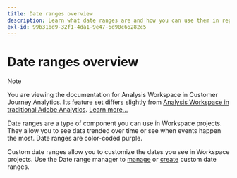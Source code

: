 ```yaml
---
title: Date ranges overview
description: Learn what date ranges are and how you can use them in reporting.
exl-id: 99b31bd9-32f1-4da1-9e47-6d90c66282c5
---
```

# Date ranges overview

>[!NOTE]
>
>You are viewing the documentation for Analysis Workspace in Customer Journey Analytics. Its feature set differs slightly from [Analysis Workspace in traditional Adobe Analytics](https://experienceleague.adobe.com/docs/analytics/analyze/analysis-workspace/home.html). [Learn more...](/help/getting-started/cja-aa.md)

Date ranges are a type of component you can use in Workspace projects. They allow you to see data trended over time or see when events happen the most. Date ranges are color-coded purple.

Custom date ranges allow you to customize the dates you see in Workspace projects. Use the Date range manager to [manage](manage.md) or [create](create.md) custom date ranges.
